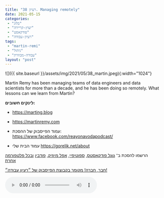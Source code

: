 ```yaml
---
title: "רעיון 38. Managing remotely"
date: 2021-05-15
categories: 
 - "בלוג"
 - "יעוץ-קריירה"
 - "פודקאסט"
 - "רעיון-עבודה"
tags: 
 - "martin-remi"
 - "ניהול"
 - "עבודה-מבוזרת"
layout: "post"
---
```


![]({{ site.baseurl }}/assets/img/2021/05/38_martin.jpeg){:width="1024"}

Martin Remy has been managing teams of data engineers and data scientists for more than a decade, and he has been doing so remotely. What lessons can we learn from Martin?

**לינקים חשובים:**

* [<https://marting.blog>](https://marting.blog/)
* [<https://martinremy.com>](https://martinremy.com/)

* עמוד הפייסבוק של ההסכת: [ <https://www.facebook.com/reayonavodapodcast/>](https://www.facebook.com/reayonavodapodcast/)
* עמוד הבית שלי [<https://gorelik.net/about>](https://gorelik.net/about)

הרשמו להסכת ב־ [גוגל פודקאסטס](https://podcasts.google.com/feed/aHR0cHM6Ly9mZWVkLnBvZGJlYW4uY29tL2JvcmlzZ29yZWxpa3BoZC9mZWVkLnhtbA), [ספוטיפיי](https://open.spotify.com/show/51XJ9Wd4A5xL1IfU0wHT2Y), [אפל מיוזיק](https://podcasts.apple.com/il/podcast/%D7%A8%D7%A2%D7%99%D7%95%D7%9F-%D7%A2%D7%91%D7%95%D7%93%D7%94-%D7%A0%D7%99%D7%94%D7%95%D7%9C-%D7%A9%D7%95%D7%95%D7%A7-%D7%A7%D7%A8%D7%99%D7%99%D7%A8%D7%94/id1542636914), [פודבין](https://borisgorelikphd.podbean.com/) [ובכל פלטפורמה אחרת](https://feed.podbean.com/borisgorelikphd/feed.xml)

[חבר, חברה! מקומך בקבוצת הפייסבוק של ״רעיון עבודה״!](https://www.facebook.com/reayonavodapodcast)

<audio controls src="https://mcdn.podbean.com/mf/web/hx9fwg/38_martin.mp3" class=" wp-block-audio"></audio>
